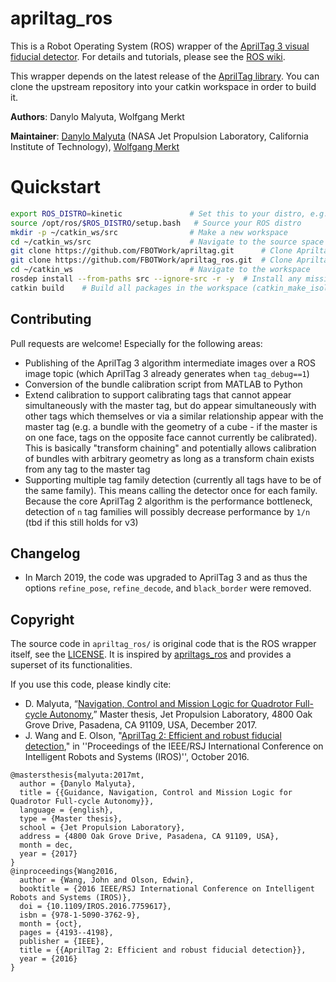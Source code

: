 # apriltag_ros

This is a Robot Operating System (ROS) wrapper of the [AprilTag 3 visual fiducial detector](https://april.eecs.umich.edu/software/apriltag.html). For details and tutorials, please see the [ROS wiki](http://wiki.ros.org/apriltag_ros).

This wrapper depends on the latest release of the [AprilTag library](https://github.com/AprilRobotics/apriltag). You can clone the upstream repository into your catkin workspace in order to build it.

**Authors**: Danylo Malyuta, Wolfgang Merkt

**Maintainer**: [Danylo Malyuta](mailto:danylo.malyuta@gmail.com) (NASA Jet Propulsion Laboratory, California Institute of Technology), [Wolfgang Merkt](https://github.com/wxmerkt)

# Quickstart

```bash
export ROS_DISTRO=kinetic               # Set this to your distro, e.g. kinetic or melodic
source /opt/ros/$ROS_DISTRO/setup.bash   # Source your ROS distro 
mkdir -p ~/catkin_ws/src                # Make a new workspace 
cd ~/catkin_ws/src                      # Navigate to the source space
git clone https://github.com/FBOTWork/apriltag.git      # Clone Apriltag library
git clone https://github.com/FBOTWork/apriltag_ros.git  # Clone Apriltag ROS wrapper
cd ~/catkin_ws                          # Navigate to the workspace
rosdep install --from-paths src --ignore-src -r -y  # Install any missing packages
catkin build    # Build all packages in the workspace (catkin_make_isolated will work also)
```

## Contributing

Pull requests are welcome! Especially for the following areas:

- Publishing of the AprilTag 3 algorithm intermediate images over a ROS image topic (which AprilTag 3 already generates when `tag_debug==1`)
- Conversion of the bundle calibration script from MATLAB to Python
- Extend calibration to support calibrating tags that cannot appear simultaneously with the master tag, but do appear simultaneously with other tags which themselves or via a similar relationship appear with the master tag (e.g. a bundle with the geometry of a cube - if the master is on one face, tags on the opposite face cannot currently be calibrated). This is basically "transform chaining" and potentially allows calibration of bundles with arbitrary geometry as long as a transform chain exists from any tag to the master tag
- Supporting multiple tag family detection (currently all tags have to be of the same family). This means calling the detector once for each family. Because the core AprilTag 2 algorithm is the performance bottleneck, detection of `n` tag families will possibly decrease performance by `1/n` (tbd if this still holds for v3)

## Changelog

- In March 2019, the code was upgraded to AprilTag 3 and as thus the options `refine_pose`, `refine_decode`, and `black_border` were removed.

## Copyright

The source code in `apriltag_ros/` is original code that is the ROS wrapper itself, see the [LICENSE](https://github.com/AprilRobotics/apriltag_ros/blob/526b9455121ae0bb6b4c1c3db813f0fbdf78393c/LICENSE). It is inspired by [apriltags_ros](https://github.com/RIVeR-Lab/apriltags_ros) and provides a superset of its functionalities.

If you use this code, please kindly cite:

- D. Malyuta, “[Navigation, Control and Mission Logic for Quadrotor Full-cycle Autonomy](https://www.research-collection.ethz.ch/handle/20.500.11850/248154),” Master thesis, Jet Propulsion Laboratory, 4800 Oak Grove Drive, Pasadena, CA 91109, USA, December 2017.
- J. Wang and E. Olson, "[AprilTag 2: Efficient and robust fiducial detection](http://ieeexplore.ieee.org/document/7759617/)," in ''Proceedings of the IEEE/RSJ International Conference on Intelligent Robots and Systems (IROS)'', October 2016.

```
@mastersthesis{malyuta:2017mt,
  author = {Danylo Malyuta},
  title = {{Guidance, Navigation, Control and Mission Logic for Quadrotor Full-cycle Autonomy}},
  language = {english},
  type = {Master thesis},
  school = {Jet Propulsion Laboratory},
  address = {4800 Oak Grove Drive, Pasadena, CA 91109, USA},
  month = dec,
  year = {2017}
}
@inproceedings{Wang2016,
  author = {Wang, John and Olson, Edwin},
  booktitle = {2016 IEEE/RSJ International Conference on Intelligent Robots and Systems (IROS)},
  doi = {10.1109/IROS.2016.7759617},
  isbn = {978-1-5090-3762-9},
  month = {oct},
  pages = {4193--4198},
  publisher = {IEEE},
  title = {{AprilTag 2: Efficient and robust fiducial detection}},
  year = {2016}
}
```

